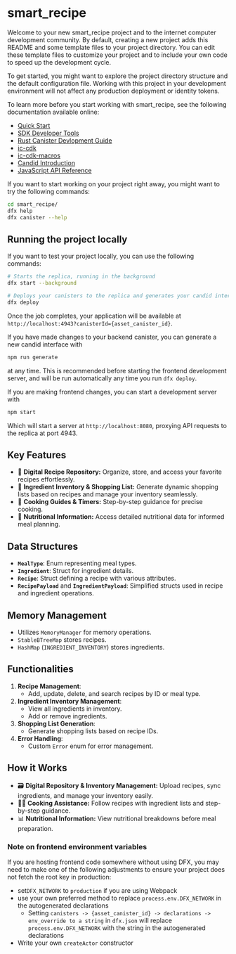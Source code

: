 # smart_recipe

Welcome to your new smart_recipe project and to the internet computer development community. By default, creating a new project adds this README and some template files to your project directory. You can edit these template files to customize your project and to include your own code to speed up the development cycle.

To get started, you might want to explore the project directory structure and the default configuration file. Working with this project in your development environment will not affect any production deployment or identity tokens.

To learn more before you start working with smart_recipe, see the following documentation available online:

- [Quick Start](https://internetcomputer.org/docs/quickstart/quickstart-intro)
- [SDK Developer Tools](https://internetcomputer.org/docs/developers-guide/sdk-guide)
- [Rust Canister Devlopment Guide](https://internetcomputer.org/docs/rust-guide/rust-intro)
- [ic-cdk](https://docs.rs/ic-cdk)
- [ic-cdk-macros](https://docs.rs/ic-cdk-macros)
- [Candid Introduction](https://internetcomputer.org/docs/candid-guide/candid-intro)
- [JavaScript API Reference](https://erxue-5aaaa-aaaab-qaagq-cai.raw.icp0.io)

If you want to start working on your project right away, you might want to try the following commands:

```bash
cd smart_recipe/
dfx help
dfx canister --help
```

## Running the project locally

If you want to test your project locally, you can use the following commands:

```bash
# Starts the replica, running in the background
dfx start --background

# Deploys your canisters to the replica and generates your candid interface
dfx deploy
```

Once the job completes, your application will be available at `http://localhost:4943?canisterId={asset_canister_id}`.

If you have made changes to your backend canister, you can generate a new candid interface with

```bash
npm run generate
```

at any time. This is recommended before starting the frontend development server, and will be run automatically any time you run `dfx deploy`.

If you are making frontend changes, you can start a development server with

```bash
npm start
```

Which will start a server at `http://localhost:8080`, proxying API requests to the replica at port 4943.

## Key Features
- 🍳 **Digital Recipe Repository:** Organize, store, and access your favorite recipes effortlessly.
- 🛒 **Ingredient Inventory & Shopping List:** Generate dynamic shopping lists based on recipes and manage your inventory seamlessly.
- 📖 **Cooking Guides & Timers:** Step-by-step guidance for precise cooking.
- 🥗 **Nutritional Information:** Access detailed nutritional data for informed meal planning.

## Data Structures

- **`MealType`**: Enum representing meal types.
- **`Ingredient`**: Struct for ingredient details.
- **`Recipe`**: Struct defining a recipe with various attributes.
- **`RecipePayload`** and **`IngredientPayload`**: Simplified structs used in recipe and ingredient operations.

## Memory Management

- Utilizes `MemoryManager` for memory operations.
- `StableBTreeMap` stores recipes.
- `HashMap` (`INGREDIENT_INVENTORY`) stores ingredients.

## Functionalities

1. **Recipe Management**:
   - Add, update, delete, and search recipes by ID or meal type.
2. **Ingredient Inventory Management**:
   - View all ingredients in inventory.
   - Add or remove ingredients.
3. **Shopping List Generation**:
   - Generate shopping lists based on recipe IDs.
4. **Error Handling**:
   - Custom `Error` enum for error management.

## How it Works
- 🗃 **Digital Repository & Inventory Management:** Upload recipes, sync ingredients, and manage your inventory easily.
- 👩‍🍳 **Cooking Assistance:** Follow recipes with ingredient lists and step-by-step guidance.
- 📊 **Nutritional Information:** View nutritional breakdowns before meal preparation.

### Note on frontend environment variables

If you are hosting frontend code somewhere without using DFX, you may need to make one of the following adjustments to ensure your project does not fetch the root key in production:

- set`DFX_NETWORK` to `production` if you are using Webpack
- use your own preferred method to replace `process.env.DFX_NETWORK` in the autogenerated declarations
  - Setting `canisters -> {asset_canister_id} -> declarations -> env_override to a string` in `dfx.json` will replace `process.env.DFX_NETWORK` with the string in the autogenerated declarations
- Write your own `createActor` constructor
